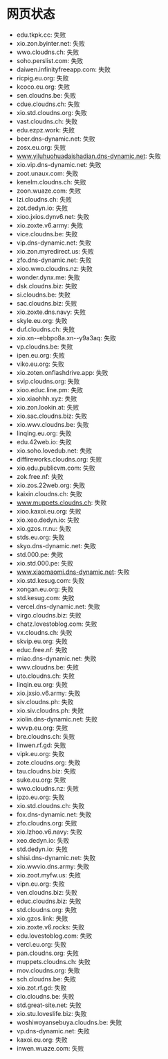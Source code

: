 # 网页状态
- edu.tkpk.cc: 失败
- xio.zon.byinter.net: 失败
- wwo.cloudns.ch: 失败
- soho.perslist.com: 失败
- daiwen.infinityfreeapp.com: 失败
- ricpig.eu.org: 失败
- kcoco.eu.org: 失败
- sen.cloudns.be: 失败
- cdue.cloudns.ch: 失败
- xio.std.cloudns.org: 失败
- vast.cloudns.ch: 失败
- edu.ezpz.work: 失败
- beer.dns-dynamic.net: 失败
- zosx.eu.org: 失败
- www.yiluhuohuadaishadian.dns-dynamic.net: 失败
- xio.vip.dns-dynamic.net: 失败
- zoot.unaux.com: 失败
- kenelm.cloudns.ch: 失败
- zoon.wuaze.com: 失败
- lzi.cloudns.ch: 失败
- zot.dedyn.io: 失败
- xioo.jxios.dynv6.net: 失败
- xio.zoxte.v6.army: 失败
- vice.cloudns.be: 失败
- vip.dns-dynamic.net: 失败
- xio.zon.myredirect.us: 失败
- zfo.dns-dynamic.net: 失败
- xioo.wwo.cloudns.nz: 失败
- wonder.dynx.me: 失败
- dsk.cloudns.biz: 失败
- si.cloudns.be: 失败
- sac.cloudns.biz: 失败
- xio.zoxte.dns.navy: 失败
- skyle.eu.org: 失败
- duf.cloudns.ch: 失败
- xio.xn--ebbpo8a.xn--y9a3aq: 失败
- vp.cloudns.be: 失败
- ipen.eu.org: 失败
- viko.eu.org: 失败
- xio.zoten.onflashdrive.app: 失败
- svip.cloudns.org: 失败
- xioo.educ.line.pm: 失败
- xio.xiaohhh.xyz: 失败
- xio.zon.lookin.at: 失败
- xio.sac.cloudns.biz: 失败
- xio.wwv.cloudns.be: 失败
- linqing.eu.org: 失败
- edu.42web.io: 失败
- xio.soho.lovedub.net: 失败
- diffireworks.cloudns.org: 失败
- xio.edu.publicvm.com: 失败
- zok.free.nf: 失败
- xio.zos.22web.org: 失败
- kaixin.cloudns.ch: 失败
- www.muppets.cloudns.ch: 失败
- xioo.kaxoi.eu.org: 失败
- xio.xeo.dedyn.io: 失败
- xio.gzos.rr.nu: 失败
- stds.eu.org: 失败
- skyo.dns-dynamic.net: 失败
- std.000.pe: 失败
- xio.std.000.pe: 失败
- www.xiaomaomi.dns-dynamic.net: 失败
- xio.std.kesug.com: 失败
- xongan.eu.org: 失败
- std.kesug.com: 失败
- vercel.dns-dynamic.net: 失败
- virgo.cloudns.biz: 失败
- chatz.lovestoblog.com: 失败
- vx.cloudns.ch: 失败
- skvip.eu.org: 失败
- educ.free.nf: 失败
- miao.dns-dynamic.net: 失败
- wwv.cloudns.be: 失败
- uto.cloudns.ch: 失败
- linqin.eu.org: 失败
- xio.jxsio.v6.army: 失败
- siv.cloudns.ph: 失败
- xio.siv.cloudns.ph: 失败
- xiolin.dns-dynamic.net: 失败
- wvvp.eu.org: 失败
- bre.cloudns.ch: 失败
- linwen.rf.gd: 失败
- vipk.eu.org: 失败
- zote.cloudns.org: 失败
- tau.cloudns.biz: 失败
- suke.eu.org: 失败
- wwo.cloudns.nz: 失败
- ipzo.eu.org: 失败
- xio.std.cloudns.ch: 失败
- fox.dns-dynamic.net: 失败
- zfo.cloudns.org: 失败
- xio.lzhoo.v6.navy: 失败
- xeo.dedyn.io: 失败
- std.dedyn.io: 失败
- shisi.dns-dynamic.net: 失败
- xio.wwvio.dns.army: 失败
- xio.zoot.myfw.us: 失败
- vipn.eu.org: 失败
- ven.cloudns.biz: 失败
- educ.cloudns.biz: 失败
- std.cloudns.org: 失败
- xio.gzos.link: 失败
- xio.zoxte.v6.rocks: 失败
- edu.lovestoblog.com: 失败
- vercl.eu.org: 失败
- pan.cloudns.org: 失败
- muppets.cloudns.ch: 失败
- mov.cloudns.org: 失败
- sch.cloudns.be: 失败
- xio.zot.rf.gd: 失败
- clo.cloudns.be: 失败
- std.great-site.net: 失败
- xio.stu.loveslife.biz: 失败
- woshiwoyansebuya.cloudns.be: 失败
- vp.dns-dynamic.net: 失败
- kaxoi.eu.org: 失败
- inwen.wuaze.com: 失败
